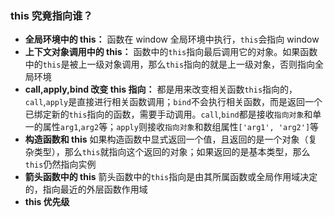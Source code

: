 ### this 究竟指向谁？

- **全局环境中的 this：** 函数在 window 全局环境中执行，`this`会指向 window
- **上下文对象调用中的 this：** 函数中的`this`指向最后调用它的对象。如果函数中的`this`是被上一级对象调用，那么`this`指向的就是上一级对象，否则指向全局环境
- **call,apply,bind 改变 this 指向：** 都是用来改变相关函数`this`指向的，`call`,`apply`是直接进行相关函数调用；`bind`不会执行相关函数，而是返回一个已绑定新的`this`指向的函数，需要手动调用。`call`,`bind`都是接收`指向对象`和单一的属性`arg1`,`arg2`等；`apply`则接收`指向对象`和数组属性`['arg1', 'arg2']`等
- **构造函数和 this** 如果构造函数中显式返回一个值，且返回的是一个对象（复杂类型），那么`this`就指向这个返回的对象；如果返回的是基本类型，那么`this`仍然指向实例
- **箭头函数中的 this** 箭头函数中的`this`指向是由其所属函数或全局作用域决定的，指向最近的外层函数作用域
- **this 优先级** 
